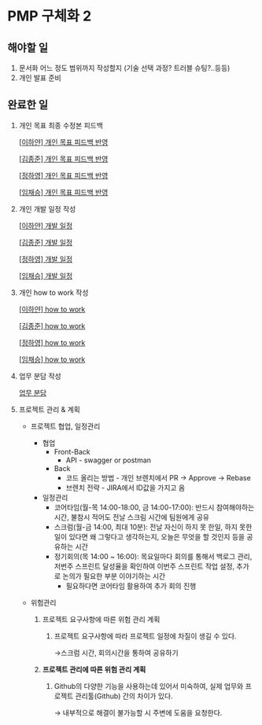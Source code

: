 # PMP 구체화 2

## 해야할 일

1. 문서화 어느 정도 범위까지 작성할지 (기술 선택 과정? 트러블 슈팅?..등등)
2. 개인 발표 준비

## 완료한 일

1. 개인 목표 최종 수정본 피드백

    [[이하얀] 개인 목표 피드백 반영](https://www.notion.so/0e82cbb70d3848e195c9e3f5452a46a3)

    [[김종준] 개인 목표 피드백 반영](https://www.notion.so/bc872a154f654261b45412e770ec6ea9)

    [[정하영] 개인 목표 피드백 반영](https://www.notion.so/5ce5222b2bb04ec595971f67494f3fb5)

    [[임채승] 개인 목표 피드백 반영](https://www.notion.so/ae544ad4466748eab1994ab625111fb0)

2. 개인 개발 일정 작성

    [[이하얀] 개발 일정](https://www.notion.so/02e51fcf365f42f9869a368e3ca65459)

    [[김종준] 개발 일정](https://www.notion.so/d124d8f0eafe4d22b3f5f1279de710c0)

    [[정하영] 개발 일정](https://www.notion.so/3b44f5107bc24386aae7b090ec6e30a3)

    [[임채승] 개발 일정](https://www.notion.so/7a53f0a0173a47c1947090263b7cf859)

3. 개인 how to work 작성

    [[이하얀] how to work](https://www.notion.so/how-to-work-a49b9a8ef5a442d9b26b62402afae05f)

    [[김종준] how to work](https://www.notion.so/how-to-work-d36f1d83e37248a5b90bf221c98c50af)

    [[정하영] how to work](https://www.notion.so/how-to-work-cd04efe38d974739b28c1cb7eaa78b64)

    [[임채승] how to work](https://www.notion.so/how-to-work-39c4d47530f14fde89a8b45193e5ae05)

4. 업무 분담 작성

    [업무 분담](https://www.notion.so/330285b7f7b94dc68e04197ca8ee2030)

5. 프로젝트 관리 & 계획
    - 프로젝트 협업, 일정관리
        - 협업
            - Front-Back
                - API - swagger or postman
            - Back
                - 코드 올리는 방법 - 개인 브렌치에서 PR → Approve → Rebase
                - 브렌치 전략 - JIRA에서 ID값을 가지고 옴
        - 일정관리
            - 코어타임(월-목 14:00-18:00, 금 14:00-17:00): 반드시 참여해야하는 시간, 불참시 적어도 전날 스크림 시간에 팀원에게 공유
            - 스크럼(월-금 14:00, 최대 10분): 전날 자신이 하지 못 한일, 하지 못한일이 있다면 왜 그렇다고 생각하는지, 오늘은 무엇을 할 것인지 등을 공유하는 시간
            - 정기회의(목 14:00 ~ 16:00): 목요일마다 회의를 통해서 백로그 관리, 저번주 스프린트 달성율을 확인하여 이번주 스프린트 작업 설정, 추가로 논의가 필요한 부분 이야기하는 시간
                - 필요하다면 코어타임 활용하여 추가 회의 진행

    - 위험관리
        1. 프로젝트 요구사항에 따른 위험 관리 계획
            1. 프로젝트 요구사항에 따라 프로젝트 일정에 차질이 생길 수 있다.

                →스크럼 시간, 회의시간을 통하여 공유하기

        2. **프로젝트 관리에 따른 위험 관리 계획**
            1. Github의 다양한 기능을 사용하는데 있어서 미숙하여, 실제 업무와 프로젝트 관리툴(Github) 간의 차이가 있다.

                → 내부적으로 해결이 불가능할 시 주변에 도움을 요청한다.
